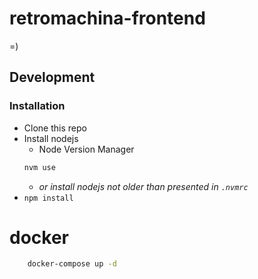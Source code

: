 # retromachina-frontend
=)
## Development

### Installation

* Clone this repo
* Install nodejs
    * Node Version Manager
  ```bash
  nvm use
  ```
    * *or install nodejs not older than presented in `.nvmrc`*
* `npm install`

# docker

```bash
    docker-compose up -d
```